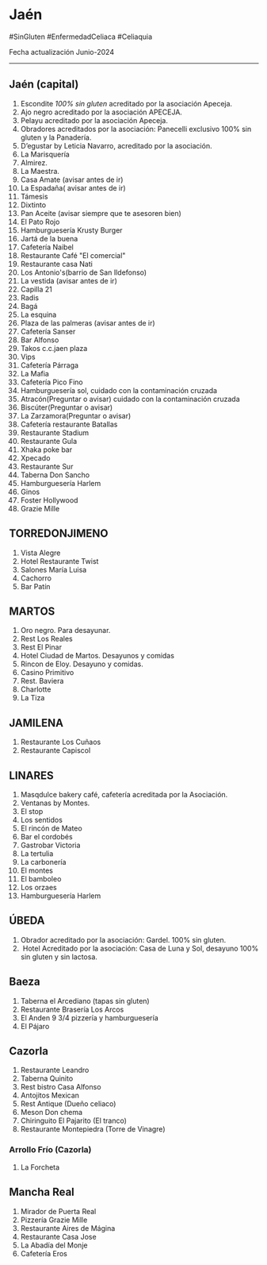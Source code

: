 # Jaén
#SinGluten #EnfermedadCeliaca #Celiaquia

Fecha actualización Junio-2024
___
## Jaén (capital)
1. Escondite *100% sin gluten* acreditado por la asociación Apeceja. 
2. Ajo negro acreditado por la asociación APECEJA.
3. Pelayu acreditado por la asociación Apeceja. 
4. Obradores acreditados por la asociación: Panecelli exclusivo 100% sin gluten y la Panadería.
5. ⁠D’egustar by Leticia Navarro, acreditado por la asociación. 
5. La Marisquería
6. Almirez.
7. La⁠ Maestra.
8. Casa Amate (avisar antes de ir)
9. La Espadaña( avisar antes de ir)
10. Támesis
11. Dixtinto 
12. Pan Aceite (avisar siempre que te asesoren bien) 
13. El Pato Rojo
14. Hamburguesería Krusty Burger
15. Jartá de la buena
16. Cafetería Naibel 
17. Restaurante Café "El comercial"
18. Restaurante casa Nati
19. Los Antonio's(barrio de San Ildefonso)
20. La vestida (avisar antes de ir)
21. Capilla 21
22. Radis
23. Bagá
24. ⁠La esquina 
25. ⁠Plaza de las palmeras (avisar antes de ir) 
26. ⁠Cafetería Sanser
27. Bar Alfonso
28. Takos c.c.jaen plaza
29. ⁠Vips 
30. ⁠Cafetería Párraga
31. ⁠La Mafia 
32. ⁠Cafetería Pico Fino 
33. ⁠Hamburguesería sol, cuidado con la contaminación cruzada 
34. Atracón(Preguntar o avisar) cuidado con la contaminación cruzada 
35. ⁠Biscúter(Preguntar o avisar)
36. La Zarzamora(Preguntar o avisar)
37. ⁠Cafetería restaurante Batallas 
38. ⁠Restaurante Stadium
39. ⁠Restaurante Gula
40. ⁠Xhaka poke bar
41. ⁠Xpecado
42. ⁠Restaurante Sur 
43. ⁠Taberna Don Sancho
44. Hamburguesería Harlem
45. ⁠Ginos
46. ⁠Foster Hollywood 
47. Grazie Mille

## TORREDONJIMENO
1. Vista Alegre
2. ⁠Hotel Restaurante Twist
3. Salones María Luisa
4. Cachorro
5. Bar Patín 

## MARTOS
1. Oro negro. Para desayunar.
2. Rest Los Reales
3. Rest El Pinar
4. Hotel Ciudad de Martos. Desayunos y comidas
5. Rincon de Eloy. Desayuno y comidas.
6. Casino Primitivo
7. Rest. Baviera
8. Charlotte
9. ⁠La Tiza

## JAMILENA
1. Restaurante Los Cuñaos
2. ⁠Restaurante Capiscol

## LINARES 
1. Masqdulce bakery café, cafetería acreditada por la Asociación. 
2. Ventanas by Montes. 
3. ⁠El stop
2. Los sentidos
4. El rincón de Mateo
5. Bar el cordobés
6. Gastrobar Victoria 
7. La tertulia
8. La carbonería
9. El montes
10. El bamboleo
11. Los orzaes
12. Hamburguesería Harlem

## ÚBEDA
1. Obrador acreditado por la asociación: Gardel. 100% sin gluten.
2. ⁠ Hotel Acreditado por la asociación: Casa de Luna y Sol, desayuno 100% sin gluten y sin lactosa.

## Baeza
1. Taberna el Arcediano (tapas sin gluten)
2. Restaurante Brasería Los Arcos
3. El Anden 9 3/4 pizzería y hamburguesería
4. El Pájaro

## Cazorla
1. Restaurante Leandro
2. Taberna Quinito
3. Rest bistro Casa Alfonso
4. Antojitos Mexican
5. Rest Antique (Dueño celiaco)
6. Meson Don chema
7. Chiringuito El Pajarito (El tranco)
8. Restaurante Montepiedra (Torre de Vinagre)
### Arrollo Frío (Cazorla)
1. La Forcheta

## Mancha Real
1. Mirador de Puerta Real
2. Pizzería Grazie Mille
3. Restaurante Aires de Mágina
4. Restaurante Casa Jose
5. La Abadía del Monje
6. Cafetería Eros